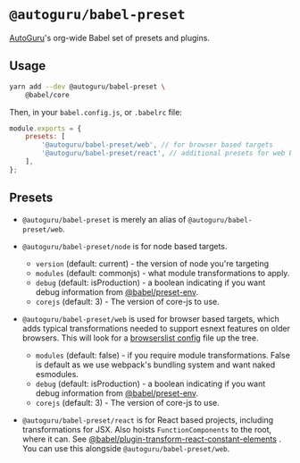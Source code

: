 # `@autoguru/babel-preset`

[AutoGuru](https://www.autoguru.com.au/)'s org-wide Babel set of presets and
plugins.

## Usage

```sh
yarn add --dev @autoguru/babel-preset \
	@babel/core
```

Then, in your `babel.config.js`, or `.babelrc` file:

```js
module.exports = {
	presets: [
		'@autoguru/babel-preset/web', // for browser based targets
		'@autoguru/babel-preset/react', // additional presets for web based react projects
	],
};
```

## Presets

- `@autoguru/babel-preset` is merely an alias of `@autoguru/babel-preset/web`.
- `@autoguru/babel-preset/node` is for node based targets.

    - `version` (default: current) - the version of node you're targeting
    - `modules` (default: commonjs) - what module transformations to apply.
    - `debug` (default: isProduction) - a boolean indicating if you want debug
      information from
      [@babel/preset-env](https://github.com/babel/babel/tree/master/packages/babel-preset-env).
    - `corejs` (default: 3) - The version of core-js to use.

- `@autoguru/babel-preset/web` is used for browser based targets, which adds
  typical transformations needed to support esnext features on older browsers.
  This will look for a
  [browserslist config](https://github.com/browserslist/browserslist) file up
  the tree.

    - `modules` (default: false) - if you require module transformations. False
      is default as we use webpack's bundling system and want naked esmodules.
    - `debug` (default: isProduction) - a boolean indicating if you want debug
      information from
      [@babel/preset-env](https://github.com/babel/babel/tree/master/packages/babel-preset-env).
    - `corejs` (default: 3) - The version of core-js to use.

- `@autoguru/babel-preset/react` is for React based projects, including
  transformations for JSX. Also hoists `FunctionComponents` to the root, where
  it can. See
  [@babel/plugin-transform-react-constant-elements](https://babeljs.io/docs/en/babel-plugin-transform-react-constant-elements)
  . You can use this alongside `@autoguru/babel-preset/web`.
